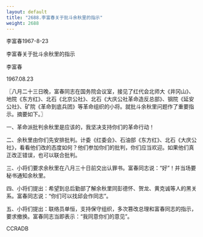 ```yaml
---
layout: default
title: "2688.李富春关于批斗余秋里的指示"
weight: 2688
---
```


李富春1967-8-23

李富春关于批斗余秋里的指示

李富春

1967.08.23

〖八月二十三日晚，富春同志在国务院会议室，接见了红代会北师大《井冈山》、地院《东方红》、北石《北京公社》、北石《大庆公社革命造反总部》、钢院《延安公社》、矿院《革命到底兵团》等革命组织的小将。就批斗余秋里问题作了重要指示。摘要如下。〗

一、革命派批判余秋里是应该的，我坚决支持你们的革命行动！

二、余秋里由你们先安排批判。计委《红委会》、石油部《东方红》、北石《大庆公社》，看看他们改的态度如何？他们参加你们的批判，你们应当欢迎。如果他们真正改正错误，也可以联合批判。

三、小将们要求余秋里在八月三十日前交出认罪书。富春同志说：“好”！并当场要秘书通知余秋里。

四、小将们提出：希望到总后勤部了解余秋里同彭德怀、贺龙、黄克诚等人的黑关系。富春同志说：“你们可以找邱会作同志”。

五、小将们提出：联络员单恒，支持保守组织，多次篡改总理和富春同志的指示，要求撤换。富春同志当即表示：“我同意你们的意见”。

CCRADB

